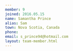 ```yaml
---
member: 9
joined: 2016.05.15
name: Samantha Prince
alias: Sam
town: Nova Scotia, Canada
phone: 
email: s_prince94@hotmail.com
layout: team-member.html
---
```



